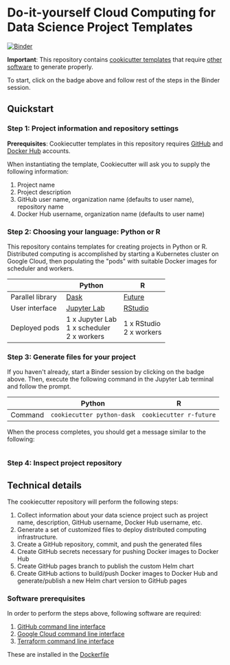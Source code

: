 # Do-it-yourself Cloud Computing for Data Science Project Templates

[![Binder](https://mybinder.org/badge_logo.svg)](https://mybinder.org/v2/gh/diy-ds-cloud/project-template/HEAD)

**Important**: This repository contains [cookicutter templates](https://github.com/cookiecutter/cookiecutter#readme) that require [other software]() to generate properly.

To start, click on the badge above and follow rest of the steps in the Binder session.

## Quickstart

### Step 1: Project information and repository settings

**Prerequisites**: Cookiecutter templates in this repository requires [GitHub](https://github.com) and [Docker Hub](https://hub.docker.com) accounts.

When instantiating the template, Cookiecutter will ask you to supply the following information:

1. Project name
1. Project description
1. GitHub user name, organization name (defaults to user name), repository name
1. Docker Hub username, organization name (defaults to user name)

### Step 2: Choosing your language: Python or R

This repository contains templates for creating projects in Python or R. Distributed computing is accomplished by starting a Kubernetes cluster on Google Cloud, then populating the "pods" with suitable Docker images for scheduler and workers.

|                  | Python                                          | R                          	           |
|------------------|-------------------------------------------------|-----------------------------------------|
| Parallel library | [Dask](https://dask.org)                        | [Future](https://future.futureverse.org)|
| User interface   | [Jupyter Lab](https://jupyter.org)              | [RStudio](https://www.rstudio.com)      |
| Deployed pods    | 1 x Jupyter Lab<br>1 x scheduler<br>2 x workers | 1 x RStudio<br>2 x workers 	           |

### Step 3: Generate files for your project

If you haven't already, start a Binder session by clicking on the badge above. Then, execute the following command in the Jupyter Lab terminal and follow the prompt.

|                  | Python                     | R                       |
|------------------|----------------------------|-------------------------|
| Command          | `cookiecutter python-dask` | `cookiecutter r-future` |

When the process completes, you should get a message similar to the following:
```

```

### Step 4: Inspect project repository

## Technical details

The cookiecutter repository will perform the following steps:

1. Collect information about your data science project such as project name, description, GitHub username, Docker Hub username, etc.
1. Generate a set of customized files to deploy distributed computing infrastructure. 
1. Create a GitHub repository, commit, and push the generated files
1. Create GitHub secrets necessary for pushing Docker images to Docker Hub
1. Create GitHub pages branch to publish the custom Helm chart
1. Create GitHub actions to build/push Docker images to Docker Hub and generate/publish a new Helm chart version to GitHub pages

### Software prerequisites

In order to perform the steps above, following software are required:

1. [GitHub command line interface](https://cli.github.com)
1. [Google Cloud command line interface](https://cloud.google.com/cli)
1. [Terraform command line interface](https://www.terraform.io/cli/commands)

These are installed in the [Dockerfile](binder/Dockerfile)